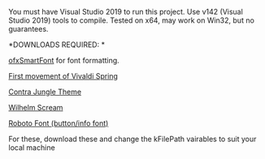 You must have Visual Studio 2019 to run this project. 
Use v142 (Visual Studio 2019) tools to compile. Tested on x64, may work on Win32, but no guarantees.

*DOWNLOADS REQUIRED: *

[ofxSmartFont](https://github.com/braitsch/ofxSmartFont) for font formatting.

[First movement of Vivaldi Spring](https://freemusicarchive.org/music/John_Harrison_with_the_Wichita_State_University_Chamber_Players/The_Four_Seasons_Vivaldi)

[Contra Jungle Theme](http://www.gamethemesongs.com/Contra_-_Jungle_Theme.html)

[Wilhelm Scream](http://www.orangefreesounds.com/wilhelm-scream/)

[Roboto Font (button/info font)](https://www.fontsquirrel.com/fonts/roboto)

For these, download these and change the kFilePath vairables to suit your local machine
